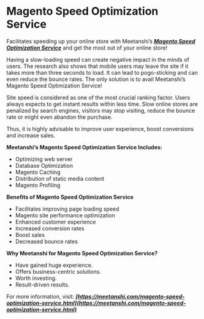 # Magento Speed Optimization Service
Facilitates speeding up your online store with Meetanshi’s [***Magento Speed Optimization Service***](https://meetanshi.com/woocommerce-to-shopify-migration-service.html) and get the most out of your online store!

Having a slow-loading speed can create negative impact in the minds of users. The research also shows that mobile users may leave the site if it takes more than three seconds to load. It can lead to pogo-sticking and can even reduce the bounce rates. The only solution is to avail Meetanshi’s Magento Speed Optimization Service!

Site speed is considered as one of the most crucial ranking factor. Users always expects to get instant results within less time. Slow online stores are penalized by search engines, visitors may stop visiting, reduce the bounce rate or might even abandon the purchase.

Thus, it is highly advisable to improve user experience, boost conversions and increase sales.

**Meetanshi’s Magento Speed Optimization Service Includes:**

* Optimizing web server
* Database Optimization
* Magento Caching
* Distribution of static media content
* Magento Profiling

**Benefits of Magento Speed Optimization Service**

* Facilitates improving page loading speed
* Magento site performance optimization
* Enhanced customer experience
* Increased conversion rates
* Boost sales
* Decreased bounce rates

**Why Meetanshi for Magento Speed Optimization Service?**

* Have gained huge experience.
* Offers business-centric solutions.
* Worth investing.
* Result-driven results.

For more information, visit: ***[https://meetanshi.com/magento-speed-optimization-service.html](https://meetanshi.com/magento-speed-optimization-service.html)***
